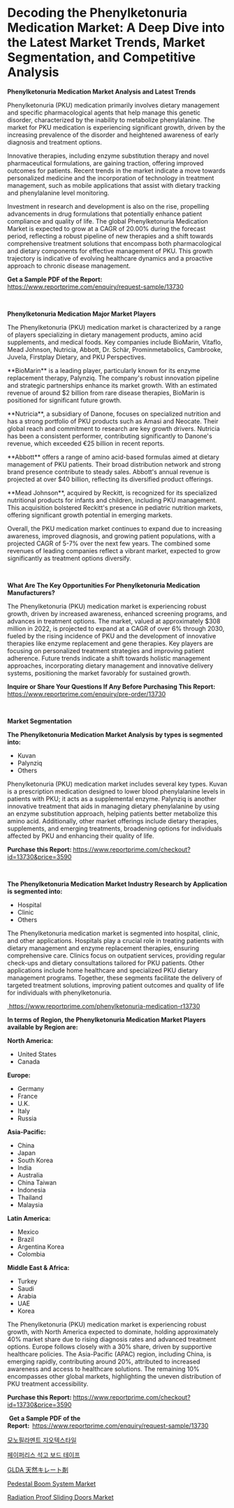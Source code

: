<p><h1>Decoding the Phenylketonuria Medication Market: A Deep Dive into the Latest Market Trends, Market Segmentation, and Competitive Analysis</h1></p><p><strong>Phenylketonuria Medication Market Analysis and Latest Trends</strong></p>
<p><p>Phenylketonuria (PKU) medication primarily involves dietary management and specific pharmacological agents that help manage this genetic disorder, characterized by the inability to metabolize phenylalanine. The market for PKU medication is experiencing significant growth, driven by the increasing prevalence of the disorder and heightened awareness of early diagnosis and treatment options. </p><p>Innovative therapies, including enzyme substitution therapy and novel pharmaceutical formulations, are gaining traction, offering improved outcomes for patients. Recent trends in the market indicate a move towards personalized medicine and the incorporation of technology in treatment management, such as mobile applications that assist with dietary tracking and phenylalanine level monitoring.</p><p>Investment in research and development is also on the rise, propelling advancements in drug formulations that potentially enhance patient compliance and quality of life. The global Phenylketonuria Medication Market is expected to grow at a CAGR of 20.00% during the forecast period, reflecting a robust pipeline of new therapies and a shift towards comprehensive treatment solutions that encompass both pharmacological and dietary components for effective management of PKU. This growth trajectory is indicative of evolving healthcare dynamics and a proactive approach to chronic disease management.</p></p>
<p><strong>Get a Sample PDF of the Report:&nbsp;</strong> <a href="https://www.reportprime.com/enquiry/request-sample/13730">https://www.reportprime.com/enquiry/request-sample/13730</a></p>
<p>&nbsp;</p>
<p><strong>Phenylketonuria Medication Major Market Players</strong></p>
<p><p>The Phenylketonuria (PKU) medication market is characterized by a range of players specializing in dietary management products, amino acid supplements, and medical foods. Key companies include BioMarin, Vitaflo, Mead Johnson, Nutricia, Abbott, Dr. Schär, Prominmetabolics, Cambrooke, Juvela, Firstplay Dietary, and PKU Perspectives.</p><p>**BioMarin** is a leading player, particularly known for its enzyme replacement therapy, Palynziq. The company's robust innovation pipeline and strategic partnerships enhance its market growth. With an estimated revenue of around $2 billion from rare disease therapies, BioMarin is positioned for significant future growth.</p><p>**Nutricia**, a subsidiary of Danone, focuses on specialized nutrition and has a strong portfolio of PKU products such as Amasi and Neocate. Their global reach and commitment to research are key growth drivers. Nutricia has been a consistent performer, contributing significantly to Danone's revenue, which exceeded €25 billion in recent reports.</p><p>**Abbott** offers a range of amino acid-based formulas aimed at dietary management of PKU patients. Their broad distribution network and strong brand presence contribute to steady sales. Abbott's annual revenue is projected at over $40 billion, reflecting its diversified product offerings.</p><p>**Mead Johnson**, acquired by Reckitt, is recognized for its specialized nutritional products for infants and children, including PKU management. This acquisition bolstered Reckitt's presence in pediatric nutrition markets, offering significant growth potential in emerging markets.</p><p>Overall, the PKU medication market continues to expand due to increasing awareness, improved diagnosis, and growing patient populations, with a projected CAGR of 5-7% over the next few years. The combined some revenues of leading companies reflect a vibrant market, expected to grow significantly as treatment options diversify.</p></p>
<p>&nbsp;</p>
<p><strong>What Are The Key Opportunities For Phenylketonuria Medication Manufacturers?</strong></p>
<p><p>The Phenylketonuria (PKU) medication market is experiencing robust growth, driven by increased awareness, enhanced screening programs, and advances in treatment options. The market, valued at approximately $308 million in 2022, is projected to expand at a CAGR of over 6% through 2030, fueled by the rising incidence of PKU and the development of innovative therapies like enzyme replacement and gene therapies. Key players are focusing on personalized treatment strategies and improving patient adherence. Future trends indicate a shift towards holistic management approaches, incorporating dietary management and innovative delivery systems, positioning the market favorably for sustained growth.</p></p>
<p><strong>Inquire or Share Your Questions If Any Before Purchasing This Report:</strong> <a href="https://www.reportprime.com/enquiry/pre-order/13730">https://www.reportprime.com/enquiry/pre-order/13730</a></p>
<p>&nbsp;</p>
<p><strong>Market Segmentation</strong></p>
<p><strong>The Phenylketonuria Medication Market Analysis by types is segmented into:</strong></p>
<p><ul><li>Kuvan</li><li>Palynziq</li><li>Others</li></ul></p>
<p><p>Phenylketonuria (PKU) medication market includes several key types. Kuvan is a prescription medication designed to lower blood phenylalanine levels in patients with PKU; it acts as a supplemental enzyme. Palynziq is another innovative treatment that aids in managing dietary phenylalanine by using an enzyme substitution approach, helping patients better metabolize this amino acid. Additionally, other market offerings include dietary therapies, supplements, and emerging treatments, broadening options for individuals affected by PKU and enhancing their quality of life.</p></p>
<p><strong>Purchase this Report:&nbsp;</strong><a href="https://www.reportprime.com/checkout?id=13730&price=3590">https://www.reportprime.com/checkout?id=13730&price=3590</a></p>
<p>&nbsp;</p>
<p><strong>The Phenylketonuria Medication Market Industry Research by Application is segmented into:</strong></p>
<p><ul><li>Hospital</li><li>Clinic</li><li>Others</li></ul></p>
<p><p>The Phenylketonuria medication market is segmented into hospital, clinic, and other applications. Hospitals play a crucial role in treating patients with dietary management and enzyme replacement therapies, ensuring comprehensive care. Clinics focus on outpatient services, providing regular check-ups and dietary consultations tailored for PKU patients. Other applications include home healthcare and specialized PKU dietary management programs. Together, these segments facilitate the delivery of targeted treatment solutions, improving patient outcomes and quality of life for individuals with phenylketonuria.</p></p>
<p><a href="https://www.reportprime.com/phenylketonuria-medication-r13730">&nbsp;https://www.reportprime.com/phenylketonuria-medication-r13730</a></p>
<p><strong>In terms of Region, the Phenylketonuria Medication Market Players available by Region are:</strong></p>
<p>
    <p> <strong> North America: </strong>
        <ul>
            <li>United States</li>
            <li>Canada</li>
        </ul>
        </p> 
    <p> <strong> Europe: </strong>
        <ul>
            <li>Germany</li>
            <li>France</li>
            <li>U.K.</li>
            <li>Italy</li>
            <li>Russia</li>
        </ul>
        </p> 
    <p> <strong> Asia-Pacific: </strong>
        <ul>
            <li>China</li>
            <li>Japan</li>
            <li>South Korea</li>
            <li>India</li>
            <li>Australia</li>
            <li>China Taiwan</li>
            <li>Indonesia</li>
            <li>Thailand</li>
            <li>Malaysia</li>
        </ul>
        </p> 
    <p> <strong> Latin America: </strong>
        <ul>
            <li>Mexico</li>
            <li>Brazil</li>
            <li>Argentina Korea</li>
            <li>Colombia</li>
        </ul>
        </p> 
    <p> <strong> Middle East & Africa: </strong>
        <ul>
            <li>Turkey</li>
            <li>Saudi</li>
            <li>Arabia</li>
            <li>UAE</li>
            <li>Korea</li>
        </ul>
    </p>
    </p>
<p><p>The Phenylketonuria (PKU) medication market is experiencing robust growth, with North America expected to dominate, holding approximately 40% market share due to rising diagnosis rates and advanced treatment options. Europe follows closely with a 30% share, driven by supportive healthcare policies. The Asia-Pacific (APAC) region, including China, is emerging rapidly, contributing around 20%, attributed to increased awareness and access to healthcare solutions. The remaining 10% encompasses other global markets, highlighting the uneven distribution of PKU treatment accessibility.</p></p>
<p><strong>Purchase this Report: </strong><a href="https://www.reportprime.com/checkout?id=13730&price=3590">https://www.reportprime.com/checkout?id=13730&price=3590</a></p>
<p>&nbsp;<strong>Get a Sample PDF of the Report:&nbsp;&nbsp;</strong><a href="https://www.reportprime.com/enquiry/request-sample/13730">https://www.reportprime.com/enquiry/request-sample/13730</a></p>
<p><strong></strong></p>
<p><p><a href="https://medium.com/@avaoneill70/%EC%84%B8%EA%B3%84-monofilament-geotextiles-market-%EC%9D%80-2024%EC%97%90%EC%84%9C-2031%EB%A1%9C-%EC%97%B0%ED%8F%89%EA%B7%A0-%EC%A6%9D%EA%B0%80%EC%9C%A8%EC%9D%84-%EB%B3%B4%EC%9D%BC-%EA%B2%83%EC%9C%BC%EB%A1%9C-%EC%98%88%EC%83%81%EB%90%A9%EB%8B%88%EB%8B%A4-cdd06f6055b6">모노필라멘트 지오텍스타일</a></p><p><a href="https://medium.com/@avaoneill70/%EC%A2%85%EC%9D%B4-%EC%97%86%EB%8A%94-%EC%84%9D%EA%B3%A0%EB%B3%B4%EB%93%9C-%ED%85%8C%EC%9D%B4%ED%94%84-%EC%8B%9C%EC%9E%A5-%EC%A0%90%EC%9C%A0%EC%9C%A8-%EB%B0%8F-%EC%83%88%EB%A1%9C%EC%9A%B4-%ED%8A%B8%EB%A0%8C%EB%93%9C-%EB%B6%84%EC%84%9D-%EC%9C%A0%ED%98%95-%EC%9A%A9%EB%8F%84-%EC%B5%9C%EC%A2%85-%EC%82%AC%EC%9A%A9%EC%97%90-%EB%94%B0%EB%A5%B8-2024%EB%85%84%EB%B6%80%ED%84%B0-2031%EB%85%84%EA%B9%8C%EC%A7%80%EC%9D%98-%EC%98%88%EC%B8%A1-abcebd0eda2a">페이퍼리스 석고 보드 테이프</a></p><p><a href="https://medium.com/@harperhe4e26/glda-natural-chelating-agents-market-%E3%81%AE%E3%82%B0%E3%83%AD%E3%83%BC%E3%83%90%E3%83%AB%E5%B8%82%E5%A0%B4%E6%A6%82%E8%A6%81%E3%81%AF-%E4%B8%96%E7%95%8C%E3%81%8A%E3%82%88%E3%81%B3%E4%B8%BB%E8%A6%81%E5%B8%82%E5%A0%B4%E3%81%AB%E3%81%8A%E3%81%91%E3%82%8B%E6%A5%AD%E7%95%8C%E3%81%AB%E5%BD%B1%E9%9F%BF%E3%82%92%E4%B8%8E%E3%81%88%E3%82%8B%E4%B8%BB%E8%A6%81%E3%81%AA%E3%83%88%E3%83%AC%E3%83%B3%E3%83%89%E3%81%AB%E3%81%A4%E3%81%84%E3%81%A6-%E7%8B%AC%E8%87%AA%E3%81%AE%E8%A6%96%E7%82%B9%E3%82%92%E6%8F%90%E4%BE%9B%E3%81%97%E3%81%BE%E3%81%99-64396d762212">GLDA 天然キレート剤</a></p><p><a href="https://www.linkedin.com/pulse/how-regional-markets-adapting-pedestal-boom-system-market-innovations-17b0e?trackingId=9mROBBA0TYGkA2LXPwqegg%3D%3D">Pedestal Boom System Market</a></p><p><a href="https://issuu.com/reportprime-2/docs/radiation-proof-sliding-doors-marke_839732c73b83e2">Radiation Proof Sliding Doors Market</a></p></p>